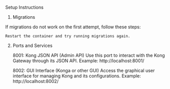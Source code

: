 Setup Instructions
1. Migrations

If migrations do not work on the first attempt, follow these steps:

    Restart the container and try running migrations again.

2. Ports and Services

    8001: Kong JSON API (Admin API)
        Use this port to interact with the Kong Gateway through its JSON API. Example: http://localhost:8001/

    8002: GUI Interface (Konga or other GUI)
        Access the graphical user interface for managing Kong and its configurations. Example: http://localhost:8002/
